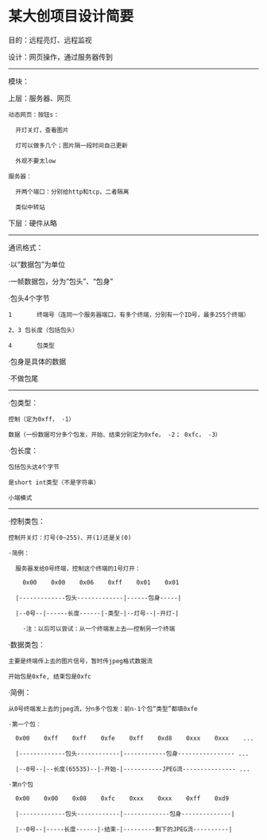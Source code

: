 # 某大创项目设计简要

目的：远程亮灯、远程监视

设计：网页操作，通过服务器传到

-----------------------------------------------------------------

模块：

  上层：服务器、网页

    动态网页：按钮s：

      开灯关灯，查看图片

      灯可以做多几个；图片隔一段时间自己更新

      外观不要太low

    服务器：

      开两个端口：分别给http和tcp，二者隔离

      类似中转站

  下层：硬件从略
  
---------------------------------------------------------------------

通讯格式：

  ·以“数据包”为单位

  ·一帧数据包，分为“包头”、“包身”

  ·包头4个字节

    1 		终端号（连同一个服务器端口，有多个终端，分别有一个ID号，最多255个终端）

    2、3	包长度（包括包头）

    4	  	包类型

  ·包身是具体的数据

  ·不做包尾
  
--------------------------------------------------

  ·包类型：

    控制（定为0xff， -1）

    数据（一份数据可分多个包发，开始、结束分别定为0xfe， -2； 0xfc， -3）


  ·包长度：

    包括包头这4个字节

    是short int类型（不是字符串）

    小端模式

--------------------------------------------------

  ·控制类包：

    控制开关灯：灯号(0~255)、开(1)还是关(0)

    ·简例：

      服务器发给0号终端，控制这个终端的1号灯开：

        0x00    0x00    0x06    0xff    0x01    0x01

      |-------------包头-------------|------包身-----|

      |--0号--|------长度------|-类型-|--灯号--|-开灯-|

        ·注：以后可以尝试：从一个终端发上去——控制另一个终端


  ·数据类包：

    主要是终端传上去的图片信号，暂时传jpeg格式数据流

    开始包是0xfe, 结束包是0xfc

  ·简例：

    从0号终端发上去的jpeg流，分n多个包发：前n-1个包“类型”都填0xfe

    ·第一个包：

      0x00    0xff    0xff    0xfe    0xff    0xd8    0xxx    0xxx    ...

      |-------------包头------------|------------包身---------------- ...

      |--0号--|--长度(65535)--|-开始-|-----------JPEG流--------------- ...

    ·第n个包

      0x00    0x00    0x08    0xfc    0xxx    0xxx    0xff    0xd9

      |-------------包头------------|-------------包身--------------|

      |--0号--|-----长度------|-结束-|---------剩下的JPEG流----------|
